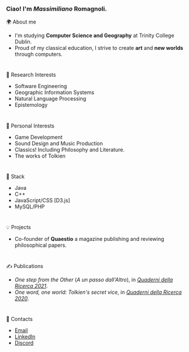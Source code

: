 ### Ciao! I'm *Massimiliano* Romagnoli.

🌍 About me
* I'm studying **Computer Science and Geography** at Trinity College Dublin.
* Proud of my classical education, I strive to create **art** and **new worlds** through computers.
#
🔬 Research Interests
* Software Engineering
* Geographic Information Systems
* Natural Language Processing
* Epistemology
#
🌱 Personal Interests
* Game Development
* Sound Design and Music Production
* Classics! Including Philosophy and Literature.
* The works of Tolkien
#
🏢 Stack
* Java
* C++
* JavaScript/CSS [D3.js]
* MySQL/PHP
#
💡 Projects
* Co-founder of **Quaestio** a magazine publishing and reviewing philosophical papers.
#
✍ Publications
* *One step from the Other* (*A un passo dall'Altro*), in [*Quaderni della Ricerca 2021*](https://www.loescher.it/dettaglio/opera/O_3880/57--Affetti-e-legami--Forme-della-comunit--).
* *One word, one world: Tolkien's secret vice*, in [*Quaderni della Ricerca 2020*](https://www.loescher.it/dettaglio/opera/O_3869).
#
📧 Contacts
* [Email](mailto:maxxromagnoli@gmail.com)
* [LinkedIn](https://www.linkedin.com/in/max-romagnoli-dublin/)
* [Discord](discordapp.com/users/315804417171521536)
